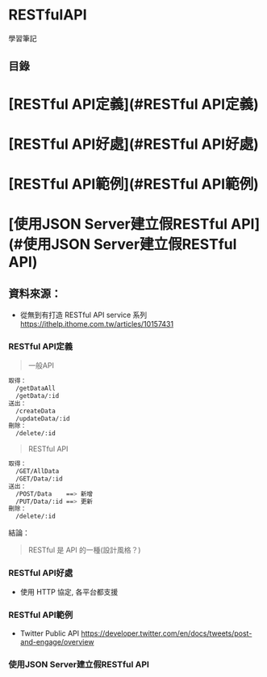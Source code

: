 # RESTfulAPI
學習筆記

## 目錄
# [RESTful API定義](#RESTful API定義)
# [RESTful API好處](#RESTful API好處)
# [RESTful API範例](#RESTful API範例)
# [使用JSON Server建立假RESTful API](#使用JSON Server建立假RESTful API)


## 資料來源：
* 從無到有打造 RESTful API service 系列 https://ithelp.ithome.com.tw/articles/10157431

### RESTful API定義
> 一般API
``` bash
取得：
  /getDataAll
  /getData/:id
送出：
  /createData
  /updateData/:id
刪除：
  /delete/:id
```
> RESTful API
``` bash
取得：
  /GET/AllData
  /GET/Data/:id
送出：
  /POST/Data    ==> 新增
  /PUT/Data/:id ==> 更新
刪除：
  /delete/:id
```
結論：   
> RESTful 是 API 的一種(設計風格？)

### RESTful API好處
* 使用 HTTP 協定, 各平台都支援
<!-- 備份 -->
<!-- RESTful 的優點如下所列:

瀏覽器即可以作為 client 端
可以更高效地利用 cache 來達到更快的回應速度
界面與資料分離
節省伺服器的計算資源
可重用! web/android/ios 都可以用, 無痛轉換!
RESTful 的要求:

client - server 架構
分層系統
利用快取機制增加效能
server-side: 在 GET 資源時，若該資源並沒有被變更，就可以利用 cache 機制減少 query，並且加快回應速度
client-side: 透過 client 端 cache 記錄 cache 版本，
若向 server 要求資源時發現 server 最新版與 cache 相同，
則 client 端直接取用本地資源即可，不需要再做一次查詢
省機器運算及流量 = 省錢
通訊協定具有無狀態性
不能讓兩隻 API 做同一個動作!
假設完成轉賬手續必須先 call A 再 call B 的話，
若做完 A 後斷線導致 B 無法執行，後續要處理 A -> B 的方式會很麻煩
且不應該假設伺服器知道目前的狀態!
因此設計出來的 API 不能有狀態性
統一界面
使用 HTTP Verb: GET/POST/PUT/DELETE -->

### RESTful API範例
* Twitter Public API https://developer.twitter.com/en/docs/tweets/post-and-engage/overview

### 使用JSON Server建立假RESTful API
